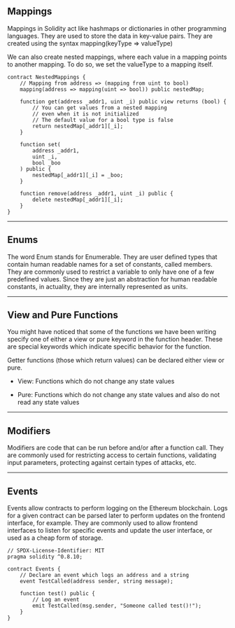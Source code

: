 ## Mappings
Mappings in Solidity act like hashmaps or dictionaries in other programming languages. They are used to store the data in key-value pairs.
They are created using the syntax mapping(keyType ⇒ valueType)

We can also create nested mappings, where each value in a mapping points to another mapping. To do so, we set the valueType to a mapping itself.
```
contract NestedMappings {
    // Mapping from address => (mapping from uint to bool)
    mapping(address => mapping(uint => bool)) public nestedMap;

    function get(address _addr1, uint _i) public view returns (bool) {
        // You can get values from a nested mapping
        // even when it is not initialized
        // The default value for a bool type is false
        return nestedMap[_addr1][_i];
    }

    function set(
        address _addr1,
        uint _i,
        bool _boo
    ) public {
        nestedMap[_addr1][_i] = _boo;
    }

    function remove(address _addr1, uint _i) public {
        delete nestedMap[_addr1][_i];
    }
}
```
***
## Enums
The word Enum stands for Enumerable. They are user defined types that contain human readable names for a set of constants, called members. They are commonly used to restrict a variable to only have one of a few predefined values. Since they are just an abstraction for human readable constants, in actuality, they are internally represented as units.

***
## View and Pure Functions
You might have noticed that some of the functions we have been writing specify one of either a view or pure keyword in the function header. These are special keywords which indicate specific behavior for the function.

Getter functions (those which return values) can be declared either view or pure.

* View: Functions which do not change any state values

* Pure: Functions which do not change any state values and also do not read any state values
  
***
## Modifiers
Modifiers are code that can be run before and/or after a function call. They are commonly used for restricting access to certain functions, validating input parameters, protecting against certain types of attacks, etc.

***
## Events
Events allow contracts to perform logging on the Ethereum blockchain. Logs for a given contract can be parsed later to perform updates on the frontend interface, for example. They are commonly used to allow frontend interfaces to listen for specific events and update the user interface, or used as a cheap form of storage.

```
// SPDX-License-Identifier: MIT
pragma solidity ^0.8.10;

contract Events {
    // Declare an event which logs an address and a string
    event TestCalled(address sender, string message);

    function test() public {
        // Log an event
        emit TestCalled(msg.sender, "Someone called test()!");
    }
}
```
